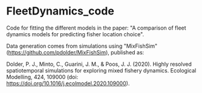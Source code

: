 # FleetDynamics_code
Code for fitting the different models in the paper:
"A comparison of fleet dynamics models for predicting fisher location choice".

Data generation comes from simulations using "MixFishSim" (https://github.com/pdolder/MixFishSim), published as:

Dolder, P. J., Minto, C., Guarini, J. M., & Poos, J. J. (2020). Highly resolved spatiotemporal simulations for exploring mixed fishery dynamics. Ecological Modelling, 424, 109000 (doi: https://doi.org/10.1016/j.ecolmodel.2020.109000).
